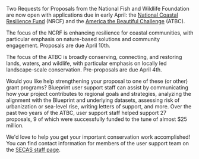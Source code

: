 Two Requests for Proposals from the National Fish and Wildlife Foundation are now open with applications due in early April: the [National Coastal Resilience Fund](https://www.nfwf.org/programs/national-coastal-resilience-fund/national-coastal-resilience-fund-2024-request-proposals) (NRCF) and the [America the Beautiful Challenge](https://www.nfwf.org/programs/america-beautiful-challenge/americas-ecosystem-restoration-initiative-america-beautiful-challenge-2024-request-proposals) (ATBC).

The focus of the NCRF is enhancing resilience for coastal communities, with particular emphasis on nature-based solutions and community engagement. Proposals are due April 10th. 

The focus of the ATBC is broadly conserving, connecting, and restoring lands, waters, and wildlife, with particular emphasis on locally led landscape-scale conservation. Pre-proposals are due April 4th. 

Would you like help strengthening your proposal to one of these (or other) grant programs? Blueprint user support staff can assist by communicating how your project contributes to regional goals and strategies, analyzing the alignment with the Blueprint and underlying datasets, assessing risk of urbanization or sea-level rise,  writing letters of support, and more. Over the past two years of the ATBC, user support staff helped support 27 proposals, 9 of which were successfully funded to the tune of almost $25 million. 

We'd love to help you get your important conservation work accomplished! You can find contact information for members of the user support team on the [SECAS staff page](https://secassoutheast.org/staff).
